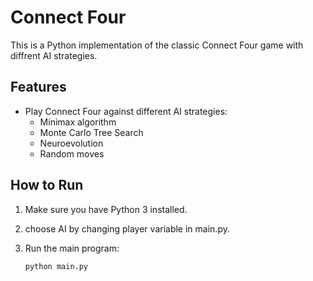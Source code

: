 # Connect Four

This is a Python implementation of the classic Connect Four game with diffrent AI strategies.

## Features

- Play Connect Four against different AI strategies:
  - Minimax algorithm
  - Monte Carlo Tree Search
  - Neuroevolution
  - Random moves

## How to Run

1. Make sure you have Python 3 installed.
3. choose AI by changing player variable in main.py.
2. Run the main program:

   ```sh
   python main.py